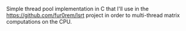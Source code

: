 Simple thread pool implementation in C that I'll use 
in the https://github.com/fur0rem/lsrt project in order 
to multi-thread matrix computations on the CPU. 